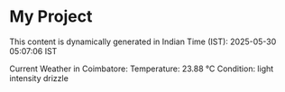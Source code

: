 # My Project

This content is dynamically generated in Indian Time (IST): 2025-05-30 05:07:06 IST


Current Weather in Coimbatore:
Temperature: 23.88 °C
Condition: light intensity drizzle
